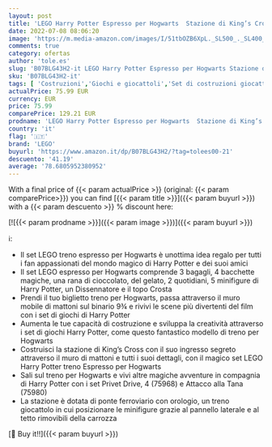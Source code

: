 ```yaml
---
layout: post
title: 'LEGO Harry Potter Espresso per Hogwarts  Stazione di King’s Cross con Binario  Treno Giocattolo da Costruire in Mattoncini  Idea Regalo 75955'
date: 2022-07-08 08:06:20
image: 'https://m.media-amazon.com/images/I/51tbOZB6XpL._SL500_._SL400_.jpg'
comments: true
category: ofertas
author: 'tole.es'
slug: 'B07BLG43H2-it LEGO Harry Potter Espresso per Hogwarts Stazione di King’s...'
sku: 'B07BLG43H2-it'
tags: [ 'Costruzioni','Giochi e giocattoli','Set di costruzioni giocattolo','lego','🇮🇹', ]
actualPrice: 75.99 EUR
currency: EUR
price: 75.99
comparePrice: 129.21 EUR
prodname: 'LEGO Harry Potter Espresso per Hogwarts  Stazione di King’s Cross con Binario  Treno Giocattolo da Costruire in Mattoncini  Idea Regalo 75955'
country: 'it'
flag: '🇮🇹'
brand: 'LEGO'
buyurl: 'https://www.amazon.it/dp/B07BLG43H2/?tag=tolees00-21'
descuento: '41.19'
average: '78.6805952380952'
---
```


With a final price of {{< param actualPrice >}} (original: {{< param comparePrice>}}) you can find [{{< param title >}}]({{< param buyurl >}}) with a  {{< param descuento >}} % discount here:

[![{{< param prodname >}}]({{< param image >}})]({{< param buyurl >}})

ℹ️:

- Il set LEGO treno espresso per Hogwarts è unottima idea regalo per tutti i fan appassionati del mondo magico di Harry Potter e dei suoi amici
- Il set LEGO espresso per Hogwarts comprende 3 bagagli, 4 bacchette magiche, una rana di cioccolato, del gelato, 2 quotidiani, 5 minifigure di Harry Potter, un Dissennatore e il topo Crosta
- Prendi il tuo biglietto treno per Hogwarts, passa attraverso il muro mobile di mattoni sul binario 9¾ e rivivi le scene più divertenti del film con i set di giochi di Harry Potter
- Aumenta le tue capacità di costruzione e sviluppa la creatività attraverso i set di giochi Harry Potter, come questo fantastico modello di treno per Hogwarts
- Costruisci la stazione di King’s Cross con il suo ingresso segreto attraverso il muro di mattoni e tutti i suoi dettagli, con il magico set LEGO Harry Potter treno Espresso per Hogwarts
- Sali sul treno per Hogwarts e vivi altre magiche avventure in compagnia di Harry Potter con i set Privet Drive, 4 (75968) e Attacco alla Tana (75980)
- La stazione è dotata di ponte ferroviario con orologio, un treno giocattolo in cui posizionare le minifigure grazie al pannello laterale e al tetto rimovibili della carrozza

[🛒 Buy it!!]({{< param buyurl >}})
